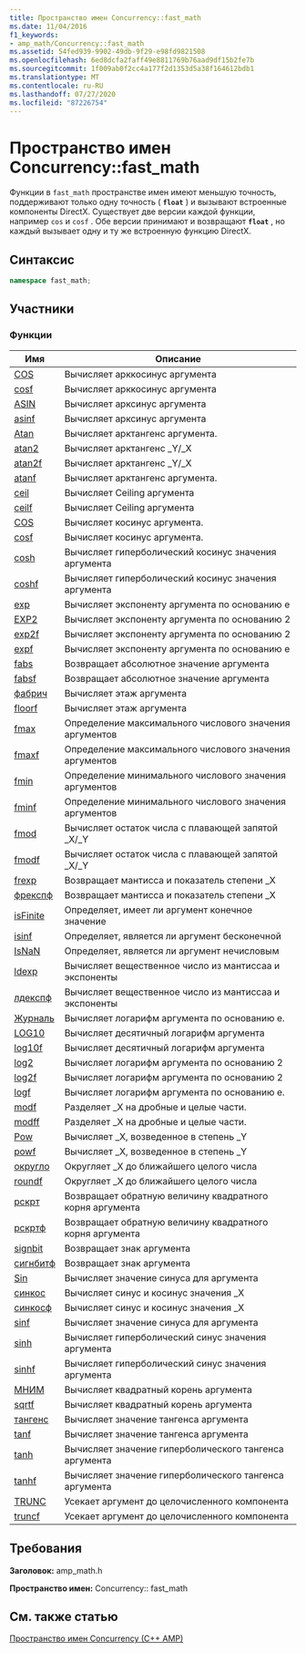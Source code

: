 ```yaml
---
title: Пространство имен Concurrency::fast_math
ms.date: 11/04/2016
f1_keywords:
- amp_math/Concurrency::fast_math
ms.assetid: 54fed939-9902-49db-9f29-e98fd9821508
ms.openlocfilehash: 6ed8dcfa2faff49e8811769b76aad9df15b2fe7b
ms.sourcegitcommit: 1f009ab0f2cc4a177f2d1353d5a38f164612bdb1
ms.translationtype: MT
ms.contentlocale: ru-RU
ms.lasthandoff: 07/27/2020
ms.locfileid: "87226754"
---
```

# <a name="concurrencyfast_math-namespace"></a>Пространство имен Concurrency::fast_math

Функции в `fast_math` пространстве имен имеют меньшую точность, поддерживают только одну точность ( **`float`** ) и вызывают встроенные компоненты DirectX. Существует две версии каждой функции, например `cos` и `cosf` . Обе версии принимают и возвращают **`float`** , но каждый вызывает одну и ту же встроенную функцию DirectX.

## <a name="syntax"></a>Синтаксис

```cpp
namespace fast_math;
```

## <a name="members"></a>Участники

### <a name="functions"></a>Функции

|Имя|Описание|
|----------|-----------------|
|[COS](concurrency-fast-math-namespace-functions.md#cos)|Вычисляет арккосинус аргумента|
|[cosf](concurrency-fast-math-namespace-functions.md#cosf)|Вычисляет арккосинус аргумента|
|[ASIN](concurrency-fast-math-namespace-functions.md#asin)|Вычисляет арксинус аргумента|
|[asinf](concurrency-fast-math-namespace-functions.md#asinf)|Вычисляет арксинус аргумента|
|[Atan](concurrency-fast-math-namespace-functions.md#atan)|Вычисляет арктангенс аргумента.|
|[atan2](concurrency-fast-math-namespace-functions.md#atan2)|Вычисляет арктангенс _Y/_X|
|[atan2f](concurrency-fast-math-namespace-functions.md#atan2f)|Вычисляет арктангенс _Y/_X|
|[atanf](concurrency-fast-math-namespace-functions.md#atanf)|Вычисляет арктангенс аргумента.|
|[ceil](concurrency-fast-math-namespace-functions.md#ceil)|Вычисляет Ceiling аргумента|
|[ceilf](concurrency-fast-math-namespace-functions.md#ceilf)|Вычисляет Ceiling аргумента|
|[COS](concurrency-fast-math-namespace-functions.md#cos)|Вычисляет косинус аргумента.|
|[cosf](concurrency-fast-math-namespace-functions.md#cosf)|Вычисляет косинус аргумента.|
|[cosh](concurrency-fast-math-namespace-functions.md#cosh)|Вычисляет гиперболический косинус значения аргумента|
|[coshf](concurrency-fast-math-namespace-functions.md#coshf)|Вычисляет гиперболический косинус значения аргумента|
|[exp](concurrency-fast-math-namespace-functions.md#exp)|Вычисляет экспоненту аргумента по основанию e|
|[EXP2](concurrency-fast-math-namespace-functions.md#exp2)|Вычисляет экспоненту аргумента по основанию 2|
|[exp2f](concurrency-fast-math-namespace-functions.md#exp2f)|Вычисляет экспоненту аргумента по основанию 2|
|[expf](concurrency-fast-math-namespace-functions.md#expf)|Вычисляет экспоненту аргумента по основанию e|
|[fabs](concurrency-fast-math-namespace-functions.md#fabs)|Возвращает абсолютное значение аргумента|
|[fabsf](concurrency-fast-math-namespace-functions.md#fabsf)|Возвращает абсолютное значение аргумента|
|[фабрич](concurrency-fast-math-namespace-functions.md#floor)|Вычисляет этаж аргумента|
|[floorf](concurrency-fast-math-namespace-functions.md#floorf)|Вычисляет этаж аргумента|
|[fmax](concurrency-fast-math-namespace-functions.md#fmax)|Определение максимального числового значения аргументов|
|[fmaxf](concurrency-fast-math-namespace-functions.md#fmaxf)|Определение максимального числового значения аргументов|
|[fmin](concurrency-fast-math-namespace-functions.md#fmin)|Определение минимального числового значения аргументов|
|[fminf](concurrency-fast-math-namespace-functions.md#fminf)|Определение минимального числового значения аргументов|
|[fmod](concurrency-fast-math-namespace-functions.md#fmod)|Вычисляет остаток числа с плавающей запятой _X/_Y|
|[fmodf](concurrency-fast-math-namespace-functions.md#fmodf)|Вычисляет остаток числа с плавающей запятой _X/_Y|
|[frexp](concurrency-fast-math-namespace-functions.md#frexp)|Возвращает мантисса и показатель степени _X|
|[фрекспф](concurrency-fast-math-namespace-functions.md#frexpf)|Возвращает мантисса и показатель степени _X|
|[isFinite](concurrency-fast-math-namespace-functions.md#isfinite)|Определяет, имеет ли аргумент конечное значение|
|[isinf](concurrency-fast-math-namespace-functions.md#isinf)|Определяет, является ли аргумент бесконечной|
|[IsNaN](concurrency-fast-math-namespace-functions.md#isnan)|Определяет, является ли аргумент нечисловым|
|[ldexp](concurrency-fast-math-namespace-functions.md#ldexp)|Вычисляет вещественное число из мантиссаа и экспоненты|
|[лдекспф](concurrency-fast-math-namespace-functions.md#ldexpf)|Вычисляет вещественное число из мантиссаа и экспоненты|
|[Журналь](concurrency-fast-math-namespace-functions.md#log)|Вычисляет логарифм аргумента по основанию e.|
|[LOG10](concurrency-fast-math-namespace-functions.md#log10)|Вычисляет десятичный логарифм аргумента|
|[log10f](concurrency-fast-math-namespace-functions.md#log10f)|Вычисляет десятичный логарифм аргумента|
|[log2](concurrency-fast-math-namespace-functions.md#log2)|Вычисляет логарифм аргумента по основанию 2|
|[log2f](concurrency-fast-math-namespace-functions.md#log2f)|Вычисляет логарифм аргумента по основанию 2|
|[logf](concurrency-fast-math-namespace-functions.md#logf)|Вычисляет логарифм аргумента по основанию e.|
|[modf](concurrency-fast-math-namespace-functions.md#modf)|Разделяет _X на дробные и целые части.|
|[modff](concurrency-fast-math-namespace-functions.md#modff)|Разделяет _X на дробные и целые части.|
|[Pow](concurrency-fast-math-namespace-functions.md#pow)|Вычисляет _X, возведенное в степень _Y|
|[powf](concurrency-fast-math-namespace-functions.md#powf)|Вычисляет _X, возведенное в степень _Y|
|[округло](concurrency-fast-math-namespace-functions.md#round)|Округляет _X до ближайшего целого числа|
|[roundf](concurrency-fast-math-namespace-functions.md#roundf)|Округляет _X до ближайшего целого числа|
|[рскрт](concurrency-fast-math-namespace-functions.md#rsqrt)|Возвращает обратную величину квадратного корня аргумента|
|[рскртф](concurrency-fast-math-namespace-functions.md#rsqrtf)|Возвращает обратную величину квадратного корня аргумента|
|[signbit](concurrency-fast-math-namespace-functions.md#signbit)|Возвращает знак аргумента|
|[сигнбитф](concurrency-fast-math-namespace-functions.md#signbitf)|Возвращает знак аргумента|
|[Sin](concurrency-fast-math-namespace-functions.md#sin)|Вычисляет значение синуса для аргумента|
|[синкос](concurrency-fast-math-namespace-functions.md#sincos)|Вычисляет синус и косинус значения _X|
|[синкосф](concurrency-fast-math-namespace-functions.md#sincosf)|Вычисляет синус и косинус значения _X|
|[sinf](concurrency-fast-math-namespace-functions.md#sinf)|Вычисляет значение синуса для аргумента|
|[sinh](concurrency-fast-math-namespace-functions.md#sinh)|Вычисляет гиперболический синус значения аргумента|
|[sinhf](concurrency-fast-math-namespace-functions.md#sinhf)|Вычисляет гиперболический синус значения аргумента|
|[МНИМ](concurrency-fast-math-namespace-functions.md#sqrt)|Вычисляет квадратный корень аргумента|
|[sqrtf](concurrency-fast-math-namespace-functions.md#sqrtf)|Вычисляет квадратный корень аргумента|
|[тангенс](concurrency-fast-math-namespace-functions.md#tan)|Вычисляет значение тангенса аргумента|
|[tanf](concurrency-fast-math-namespace-functions.md#tanf)|Вычисляет значение тангенса аргумента|
|[tanh](concurrency-fast-math-namespace-functions.md#tanh)|Вычисляет значение гиперболического тангенса аргумента|
|[tanhf](concurrency-fast-math-namespace-functions.md#tanhf)|Вычисляет значение гиперболического тангенса аргумента|
|[TRUNC](concurrency-fast-math-namespace-functions.md#trunc)|Усекает аргумент до целочисленного компонента|
|[truncf](concurrency-fast-math-namespace-functions.md#truncf)|Усекает аргумент до целочисленного компонента|

## <a name="requirements"></a>Требования

**Заголовок:** amp_math.h

**Пространство имен:** Concurrency:: fast_math

## <a name="see-also"></a>См. также статью

[Пространство имен Concurrency (C++ AMP)](concurrency-namespace-cpp-amp.md)
